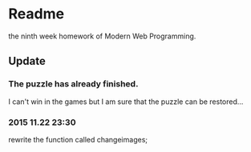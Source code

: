 # Readme
  the ninth week homework of Modern Web Programming.
## Update
### The puzzle has already finished.
I can't win in the games but I am sure that the puzzle can be restored...
### 2015 11.22 23:30
rewrite the function called changeimages;
